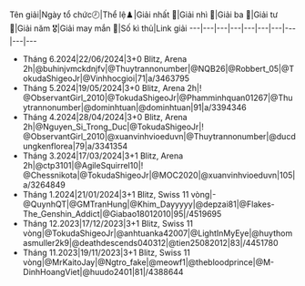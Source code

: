 Tên giải|Ngày tổ chức🕗|Thể lệ♟️|Giải nhất 🥇|Giải nhì 🥈|Giải ba 🥉|Giải tư 🏅|Giải năm 🎖️|Giải may mắn 🌟|Số kì thủ|Link giải
---|---|---|---|---|---|---|---|---|---
* Tháng 6.2024|22/06/2024|3+0 Blitz, Arena 2h|@buhinjvmckdnjfv|@Thuytrannonumber|@NQB26|@Robbert_05|@TokudaShigeoJr|@Vinhhocgioi|71|a/3463795
* Tháng 5.2024|19/05/2024|3+0 Blitz, Arena 2h|! @ObservantGirl_2010|@TokudaShigeoJr|@Phamminhquan01267|@Thuytrannonumber|@dominhtuan|@dominhtuan|91|a/3394346
* Tháng 4.2024|28/04/2024|3+0 Blitz, Arena 2h|@Nguyen_Si_Trong_Duc|@TokudaShigeoJr|! @ObservantGirl_2010|@xuanvinhvioeduvn|@Thuytrannonumber|@ducdungkenflorea|79|a/3341354
* Tháng 3.2024|17/03/2024|3+1 Blitz, Arena 2h|@ctp3101|@AgileSquirrel10|! @Chessnikota|@TokudaShigeoJr|@MOC2020|@xuanvinhvioeduvn|105|a/3264849
* Tháng 1.2024|21/01/2024|3+1 Blitz, Swiss 11 vòng|- @QuynhQT|@GMTranHung|@Khim_Dayyyyy|@depzai81|@Flakes-The_Genshin_Addict|@Giabao18012010|95|/4519695
* Tháng 12.2023|17/12/2023|3+1 Blitz, Swiss 11 vòng|@TokudaShigeoJr|@anhtuanka42007|@LightInMyEye|@huythomasmuller2k9|@deathdescends040312|@tien25082012|83|/4451780
* Tháng 11.2023|19/11/2023|3+1 Blitz, Swiss 11 vòng|@MrKaitoJay|@Ngtro_fake|@meowf1|@thebloodprince|@M-DinhHoangViet|@huudo2401|81|/4388644
